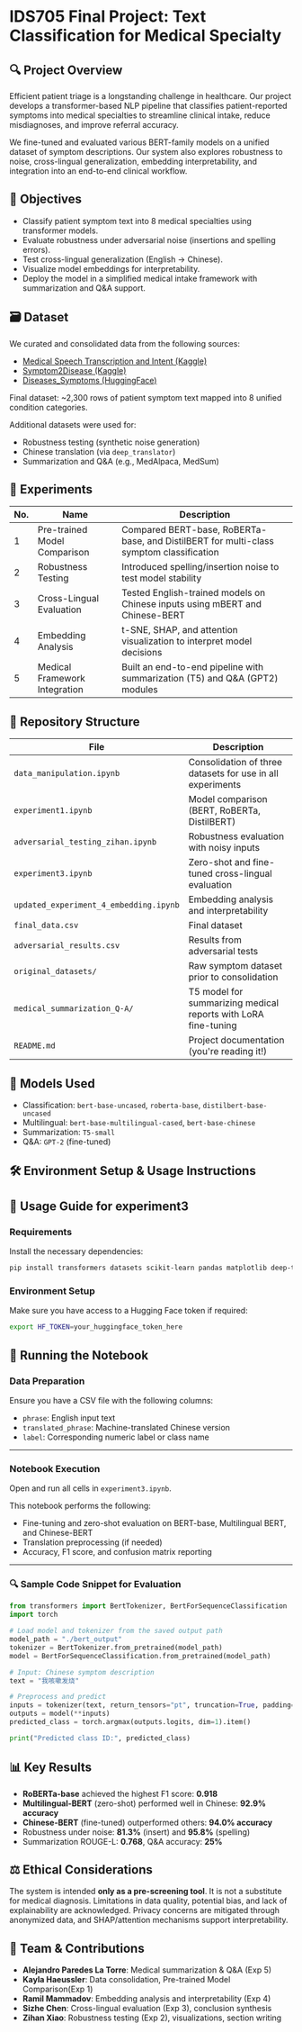 # IDS705 Final Project: Text Classification for Medical Specialty

## 🔍 Project Overview
Efficient patient triage is a longstanding challenge in healthcare. Our project develops a transformer-based NLP pipeline that classifies patient-reported symptoms into medical specialties to streamline clinical intake, reduce misdiagnoses, and improve referral accuracy.

We fine-tuned and evaluated various BERT-family models on a unified dataset of symptom descriptions. Our system also explores robustness to noise, cross-lingual generalization, embedding interpretability, and integration into an end-to-end clinical workflow.

## 🎯 Objectives
- Classify patient symptom text into 8 medical specialties using transformer models.
- Evaluate robustness under adversarial noise (insertions and spelling errors).
- Test cross-lingual generalization (English → Chinese).
- Visualize model embeddings for interpretability.
- Deploy the model in a simplified medical intake framework with summarization and Q&A support.

## 🗃️ Dataset
We curated and consolidated data from the following sources:
- [Medical Speech Transcription and Intent (Kaggle)](https://www.kaggle.com/datasets/paultimothymooney/medical-speech-transcription-and-intent)
- [Symptom2Disease (Kaggle)](https://www.kaggle.com/datasets/niyarrbarman/symptom2disease)
- [Diseases_Symptoms (HuggingFace)](https://huggingface.co/datasets/QuyenAnhDE/Diseases_Symptoms)

Final dataset: ~2,300 rows of patient symptom text mapped into 8 unified condition categories.

Additional datasets were used for:
- Robustness testing (synthetic noise generation)
- Chinese translation (via `deep_translator`)
- Summarization and Q&A (e.g., MedAlpaca, MedSum)

## 🧪 Experiments
| No. | Name | Description |
|----|------|-------------|
| 1 | Pre-trained Model Comparison | Compared BERT-base, RoBERTa-base, and DistilBERT for multi-class symptom classification |
| 2 | Robustness Testing | Introduced spelling/insertion noise to test model stability |
| 3 | Cross-Lingual Evaluation | Tested English-trained models on Chinese inputs using mBERT and Chinese-BERT |
| 4 | Embedding Analysis | t-SNE, SHAP, and attention visualization to interpret model decisions |
| 5 | Medical Framework Integration | Built an end-to-end pipeline with summarization (T5) and Q&A (GPT2) modules |

## 📁 Repository Structure
| File                                     | Description                                                      |
|------------------------------------------|------------------------------------------------------------------|
| `data_manipulation.ipynb`                | Consolidation of three datasets for use in all experiments       |
| `experiment1.ipynb`                      | Model comparison (BERT, RoBERTa, DistilBERT)                     |
| `adversarial_testing_zihan.ipynb`        | Robustness evaluation with noisy inputs                          |
| `experiment3.ipynb`                      | Zero-shot and fine-tuned cross-lingual evaluation                |
| `updated_experiment_4_embedding.ipynb`   | Embedding analysis and interpretability                          |
| `final_data.csv`                         | Final dataset                                                    |
| `adversarial_results.csv`                | Results from adversarial tests                                   |
| `original_datasets/`                     | Raw symptom dataset prior to consolidation                       |
| `medical_summarization_Q-A/`             | T5 model for summarizing medical reports with LoRA fine-tuning   |
| `README.md`                              | Project documentation (you're reading it!)                       |


## 🧠 Models Used
- Classification: `bert-base-uncased`, `roberta-base`, `distilbert-base-uncased`
- Multilingual: `bert-base-multilingual-cased`, `bert-base-chinese`
- Summarization: `T5-small`
- Q&A: `GPT-2` (fine-tuned)

## 🛠️ Environment Setup & Usage Instructions

## 🔧 Usage Guide for experiment3

### Requirements

Install the necessary dependencies:

```bash
pip install transformers datasets scikit-learn pandas matplotlib deep-translator
```
### Environment Setup

Make sure you have access to a Hugging Face token if required:

```bash
export HF_TOKEN=your_huggingface_token_here
```
## 📓 Running the Notebook

### Data Preparation

Ensure you have a CSV file with the following columns:

- `phrase`: English input text  
- `translated_phrase`: Machine-translated Chinese version  
- `label`: Corresponding numeric label or class name  

---

### Notebook Execution

Open and run all cells in `experiment3.ipynb`.

This notebook performs the following:

- Fine-tuning and zero-shot evaluation on BERT-base, Multilingual BERT, and Chinese-BERT  
- Translation preprocessing (if needed)  
- Accuracy, F1 score, and confusion matrix reporting  

---
### 🔍 Sample Code Snippet for Evaluation

```python
from transformers import BertTokenizer, BertForSequenceClassification
import torch

# Load model and tokenizer from the saved output path
model_path = "./bert_output"
tokenizer = BertTokenizer.from_pretrained(model_path)
model = BertForSequenceClassification.from_pretrained(model_path)

# Input: Chinese symptom description
text = "我咳嗽发烧"

# Preprocess and predict
inputs = tokenizer(text, return_tensors="pt", truncation=True, padding=True)
outputs = model(**inputs)
predicted_class = torch.argmax(outputs.logits, dim=1).item()

print("Predicted class ID:", predicted_class)
```

## 📊 Key Results
- **RoBERTa-base** achieved the highest F1 score: **0.918**
- **Multilingual-BERT** (zero-shot) performed well in Chinese: **92.9% accuracy**
- **Chinese-BERT** (fine-tuned) outperformed others: **94.0% accuracy**
- Robustness under noise: **81.3%** (insert) and **95.8%** (spelling)
- Summarization ROUGE-L: **0.768**, Q&A accuracy: **25%**

## ⚖️ Ethical Considerations
The system is intended **only as a pre-screening tool**. It is not a substitute for medical diagnosis. Limitations in data quality, potential bias, and lack of explainability are acknowledged. Privacy concerns are mitigated through anonymized data, and SHAP/attention mechanisms support interpretability.

## 👥 Team & Contributions
- **Alejandro Paredes La Torre**: Medical summarization & Q&A (Exp 5)
- **Kayla Haeussler**: Data consolidation, Pre-trained Model Comparison(Exp 1)
- **Ramil Mammadov**: Embedding analysis and interpretability (Exp 4)
- **Sizhe Chen**: Cross-lingual evaluation (Exp 3), conclusion synthesis
- **Zihan Xiao**: Robustness testing (Exp 2), visualizations, section writing



